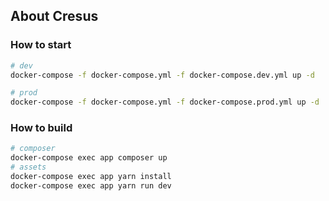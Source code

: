 ## About Cresus

### How to start

```bash
# dev
docker-compose -f docker-compose.yml -f docker-compose.dev.yml up -d

# prod
docker-compose -f docker-compose.yml -f docker-compose.prod.yml up -d
```

### How to build

```bash
# composer
docker-compose exec app composer up
# assets
docker-compose exec app yarn install
docker-compose exec app yarn run dev
```
